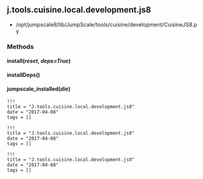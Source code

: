 <!-- toc -->
## j.tools.cuisine.local.development.js8

- /opt/jumpscale8/lib/JumpScale/tools/cuisine/development/CuisineJS8.py

### Methods

#### install(*reset, deps=True*) 

#### installDeps() 

#### jumpscale_installed(*die*) 


```
!!!
title = "J.tools.cuisine.local.development.js8"
date = "2017-04-08"
tags = []
```

```
!!!
title = "J.tools.cuisine.local.development.js8"
date = "2017-04-08"
tags = []
```

```
!!!
title = "J.tools.cuisine.local.development.js8"
date = "2017-04-08"
tags = []
```
